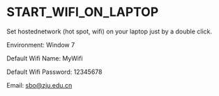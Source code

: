 START_WIFI_ON_LAPTOP
====================

Set hostednetwork (hot spot, wifi) on your laptop just by a double click.

Environment: Window 7

Default Wifi Name: MyWifi

Default Wifi Password: 12345678

Email: sbo@zju.edu.cn
